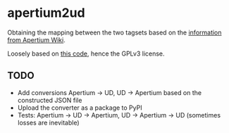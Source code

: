 # apertium2ud

Obtaining the mapping between the two tagsets based on the [information from Apertium Wiki](https://wiki.apertium.org/w/index.php?title=List_of_symbols).

Loosely based on [this code](https://github.com/mr-martian/apertium-recursive-learning/blob/master/tags.py), hence the GPLv3 license.

## TODO

* Add conversions Apertium -> UD, UD -> Apertium based on the constructed JSON file
* Upload the converter as a package to PyPI
* Tests: Apertium -> UD -> Apertium, UD -> Apertium -> UD (sometimes losses are inevitable)
